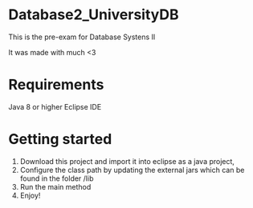 # Database2_UniversityDB

This is the pre-exam for Database Systens II

It was made with much <3

# Requirements
Java 8 or higher
Eclipse IDE

# Getting started
1. Download this project and import it into eclipse as a java project,
2. Configure the class path by updating the external jars which can be found in the folder /lib
3. Run the main method
4. Enjoy!

